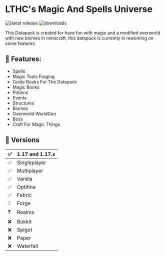 # LTHC's Magic And Spells Universe
![latest release](https://img.shields.io/github/v/release/LTHCTheMaster/LTHC-s-Magic-And-Spells-Universe?style=flat-square) ![downloads](https://img.shields.io/github/downloads/LTHCTheMaster/LTHC-s-Magic-And-Spells-Universe/total?style=flat-square)

This Datapack is created for have fun with magic and a modified overworld with new biomes in minecraft, this datapack is currently in reworking on some features

## 📜 Features:
- Spells
- Magic Tools Forging
- Guide Books For The Datapack
- Magic Books
- Potions
- Events
- Structures
- Biomes
- Overworld WorldGen
- Boss
- Craft For Magic Things

## 💽 Versions
| ✅   | 1.17 and 1.17.x |
| --- | --------------- |
| ✅   | Singleplayer    |
| ✅   | Multiplayer     |
| ✅   | Vanilla         |
| ✅   | Optifine        |
| ✅   | Fabric          |
| ❔   | Forge           |
| ❓   | Realms          |
| ❌   | Bukkit          |
| ❌   | Spigot          |
| ❌   | Paper           |
| ❌   | Waterfall       |
